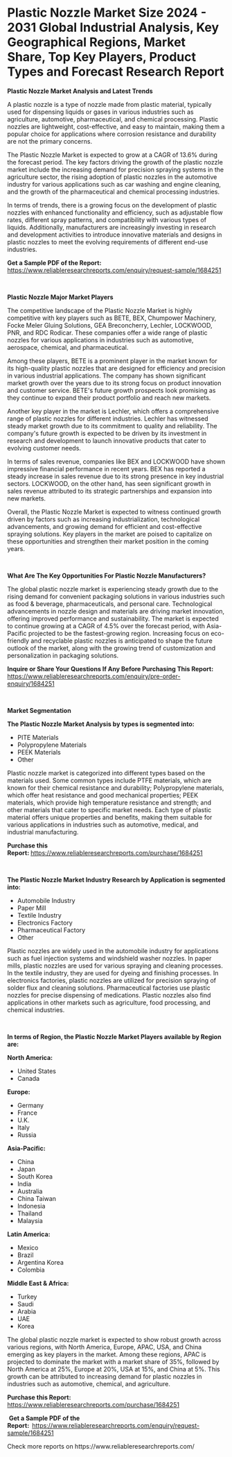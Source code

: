 <p><h1>Plastic Nozzle Market Size 2024 - 2031 Global Industrial Analysis, Key Geographical Regions, Market Share, Top Key Players, Product Types and Forecast Research Report</h1></p><p><strong>Plastic Nozzle Market Analysis and Latest Trends</strong></p>
<p><p>A plastic nozzle is a type of nozzle made from plastic material, typically used for dispensing liquids or gases in various industries such as agriculture, automotive, pharmaceutical, and chemical processing. Plastic nozzles are lightweight, cost-effective, and easy to maintain, making them a popular choice for applications where corrosion resistance and durability are not the primary concerns.</p><p>The Plastic Nozzle Market is expected to grow at a CAGR of 13.6% during the forecast period. The key factors driving the growth of the plastic nozzle market include the increasing demand for precision spraying systems in the agriculture sector, the rising adoption of plastic nozzles in the automotive industry for various applications such as car washing and engine cleaning, and the growth of the pharmaceutical and chemical processing industries.</p><p>In terms of trends, there is a growing focus on the development of plastic nozzles with enhanced functionality and efficiency, such as adjustable flow rates, different spray patterns, and compatibility with various types of liquids. Additionally, manufacturers are increasingly investing in research and development activities to introduce innovative materials and designs in plastic nozzles to meet the evolving requirements of different end-use industries.</p></p>
<p><strong>Get a Sample PDF of the Report:&nbsp;</strong> <a href="https://www.reliableresearchreports.com/enquiry/request-sample/1684251">https://www.reliableresearchreports.com/enquiry/request-sample/1684251</a></p>
<p>&nbsp;</p>
<p><strong>Plastic Nozzle Major Market Players</strong></p>
<p><p>The competitive landscape of the Plastic Nozzle Market is highly competitive with key players such as BETE, BEX, Chumpower Machinery, Focke Meler Gluing Solutions, GEA Breconcherry, Lechler, LOCKWOOD, PNR, and RDC Rodicar. These companies offer a wide range of plastic nozzles for various applications in industries such as automotive, aerospace, chemical, and pharmaceutical.</p><p>Among these players, BETE is a prominent player in the market known for its high-quality plastic nozzles that are designed for efficiency and precision in various industrial applications. The company has shown significant market growth over the years due to its strong focus on product innovation and customer service. BETE's future growth prospects look promising as they continue to expand their product portfolio and reach new markets.</p><p>Another key player in the market is Lechler, which offers a comprehensive range of plastic nozzles for different industries. Lechler has witnessed steady market growth due to its commitment to quality and reliability. The company's future growth is expected to be driven by its investment in research and development to launch innovative products that cater to evolving customer needs.</p><p>In terms of sales revenue, companies like BEX and LOCKWOOD have shown impressive financial performance in recent years. BEX has reported a steady increase in sales revenue due to its strong presence in key industrial sectors. LOCKWOOD, on the other hand, has seen significant growth in sales revenue attributed to its strategic partnerships and expansion into new markets.</p><p>Overall, the Plastic Nozzle Market is expected to witness continued growth driven by factors such as increasing industrialization, technological advancements, and growing demand for efficient and cost-effective spraying solutions. Key players in the market are poised to capitalize on these opportunities and strengthen their market position in the coming years.</p></p>
<p>&nbsp;</p>
<p><strong>What Are The Key Opportunities For Plastic Nozzle Manufacturers?</strong></p>
<p><p>The global plastic nozzle market is experiencing steady growth due to the rising demand for convenient packaging solutions in various industries such as food & beverage, pharmaceuticals, and personal care. Technological advancements in nozzle design and materials are driving market innovation, offering improved performance and sustainability. The market is expected to continue growing at a CAGR of 4.5% over the forecast period, with Asia-Pacific projected to be the fastest-growing region. Increasing focus on eco-friendly and recyclable plastic nozzles is anticipated to shape the future outlook of the market, along with the growing trend of customization and personalization in packaging solutions.</p></p>
<p><strong>Inquire or Share Your Questions If Any Before Purchasing This Report:</strong> <a href="https://www.reliableresearchreports.com/enquiry/pre-order-enquiry/1684251">https://www.reliableresearchreports.com/enquiry/pre-order-enquiry/1684251</a></p>
<p>&nbsp;</p>
<p><strong>Market Segmentation</strong></p>
<p><strong>The Plastic Nozzle Market Analysis by types is segmented into:</strong></p>
<p><ul><li>PITE Materials</li><li>Polypropylene Materials</li><li>PEEK Materials</li><li>Other</li></ul></p>
<p><p>Plastic nozzle market is categorized into different types based on the materials used. Some common types include PTFE materials, which are known for their chemical resistance and durability; Polypropylene materials, which offer heat resistance and good mechanical properties; PEEK materials, which provide high temperature resistance and strength; and other materials that cater to specific market needs. Each type of plastic material offers unique properties and benefits, making them suitable for various applications in industries such as automotive, medical, and industrial manufacturing.</p></p>
<p><strong>Purchase this Report:&nbsp;</strong><a href="https://www.reliableresearchreports.com/purchase/1684251">https://www.reliableresearchreports.com/purchase/1684251</a></p>
<p>&nbsp;</p>
<p><strong>The Plastic Nozzle Market Industry Research by Application is segmented into:</strong></p>
<p><ul><li>Automobile Industry</li><li>Paper Mill</li><li>Textile Industry</li><li>Electronics Factory</li><li>Pharmaceutical Factory</li><li>Other</li></ul></p>
<p><p>Plastic nozzles are widely used in the automobile industry for applications such as fuel injection systems and windshield washer nozzles. In paper mills, plastic nozzles are used for various spraying and cleaning processes. In the textile industry, they are used for dyeing and finishing processes. In electronics factories, plastic nozzles are utilized for precision spraying of solder flux and cleaning solutions. Pharmaceutical factories use plastic nozzles for precise dispensing of medications. Plastic nozzles also find applications in other markets such as agriculture, food processing, and chemical industries.</p></p>
<p>&nbsp;</p>
<p><strong>In terms of Region, the Plastic Nozzle Market Players available by Region are:</strong></p>
<p>
    <p> <strong> North America: </strong>
        <ul>
            <li>United States</li>
            <li>Canada</li>
        </ul>
        </p> 
    <p> <strong> Europe: </strong>
        <ul>
            <li>Germany</li>
            <li>France</li>
            <li>U.K.</li>
            <li>Italy</li>
            <li>Russia</li>
        </ul>
        </p> 
    <p> <strong> Asia-Pacific: </strong>
        <ul>
            <li>China</li>
            <li>Japan</li>
            <li>South Korea</li>
            <li>India</li>
            <li>Australia</li>
            <li>China Taiwan</li>
            <li>Indonesia</li>
            <li>Thailand</li>
            <li>Malaysia</li>
        </ul>
        </p> 
    <p> <strong> Latin America: </strong>
        <ul>
            <li>Mexico</li>
            <li>Brazil</li>
            <li>Argentina Korea</li>
            <li>Colombia</li>
        </ul>
        </p> 
    <p> <strong> Middle East & Africa: </strong>
        <ul>
            <li>Turkey</li>
            <li>Saudi</li>
            <li>Arabia</li>
            <li>UAE</li>
            <li>Korea</li>
        </ul>
    </p>
    </p>
<p><p>The global plastic nozzle market is expected to show robust growth across various regions, with North America, Europe, APAC, USA, and China emerging as key players in the market. Among these regions, APAC is projected to dominate the market with a market share of 35%, followed by North America at 25%, Europe at 20%, USA at 15%, and China at 5%. This growth can be attributed to increasing demand for plastic nozzles in industries such as automotive, chemical, and agriculture.</p></p>
<p><strong>Purchase this Report: </strong><a href="https://www.reliableresearchreports.com/purchase/1684251">https://www.reliableresearchreports.com/purchase/1684251</a></p>
<p>&nbsp;<strong>Get a Sample PDF of the Report:&nbsp;&nbsp;</strong><a href="https://www.reliableresearchreports.com/enquiry/request-sample/1684251">https://www.reliableresearchreports.com/enquiry/request-sample/1684251</a></p>
<p><strong></strong></p>
<p>Check more reports on https://www.reliableresearchreports.com/</p>